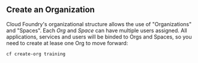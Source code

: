 Create an Organization
----------------------

Cloud Foundry's organizational structure allows the use of "Organizations" and "Spaces". Each *Org* and *Space* can have multiple users assigned. All applications, services and users will be binded to Orgs and Spaces, so you need to create at lease one Org to move forward:

```sh
cf create-org training
```
